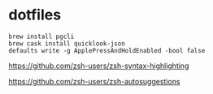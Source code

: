 # dotfiles

```
brew install pgcli
brew cask install quicklook-json
defaults write -g ApplePressAndHoldEnabled -bool false
```


https://github.com/zsh-users/zsh-syntax-highlighting

https://github.com/zsh-users/zsh-autosuggestions
